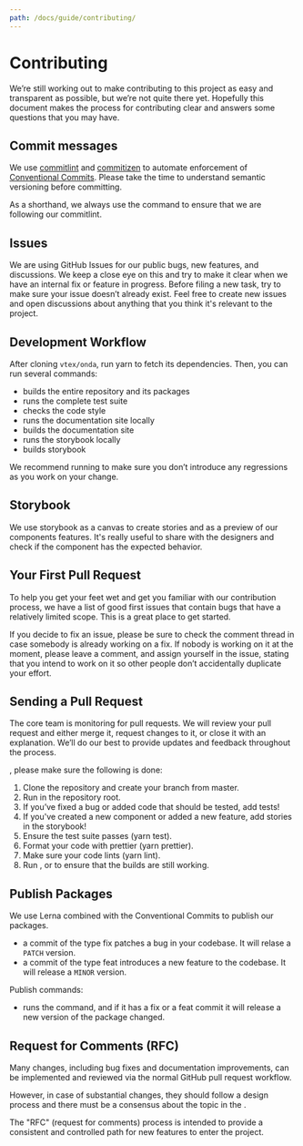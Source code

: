 ```yaml
---
path: /docs/guide/contributing/
---
```


# Contributing

We’re still working out to make contributing to this project as easy and transparent as possible, but we’re not quite there yet. Hopefully this document makes the process for contributing clear and answers some questions that you may have.

## Commit messages

We use [commitlint](https://commitlint.js.org/#/) and [commitizen](http://commitizen.github.io/cz-cli/) to automate enforcement of [Conventional Commits](https://www.conventionalcommits.org/). Please take the time to understand semantic versioning before committing.

As a shorthand, we always use the <highlight message="git cz"></highlight> command to ensure that we are following our commitlint.

## Issues

We are using GitHub Issues for our public bugs, new features, and discussions. We keep a close eye on this and try to make it clear when we have an internal fix or feature in progress. Before filing a new task, try to make sure your issue doesn’t already exist. Feel free to create new issues and open discussions about anything that you think it's relevant to the project.

## Development Workflow

After cloning `vtex/onda`, run yarn to fetch its dependencies. Then, you can run several commands:

- <highlight message="yarn build"></highlight> builds the entire repository and its packages
- <highlight message="yarn test"></highlight> runs the complete test suite
- <highlight message="yarn lint"></highlight> checks the code style
- <highlight message="yarn admin:site"></highlight> runs the documentation site locally
- <highlight message="yarn build-site:admin"></highlight> builds the documentation site
- <highlight message="yarn storybook:admin"></highlight> runs the storybook locally
- <highlight message="yarn build-storybook:admin"></highlight> builds storybook

We recommend running <highlight message="yarn test"></highlight> to make sure you don’t introduce any regressions as you work on your change.

## Storybook

We use storybook as a canvas to create stories and as a preview of our components features. It's really useful to share with the designers and check if the component has the expected behavior.

## Your First Pull Request

To help you get your feet wet and get you familiar with our contribution process, we have a list of good first issues that contain bugs that have a relatively limited scope. This is a great place to get started.

If you decide to fix an issue, please be sure to check the comment thread in case somebody is already working on a fix. If nobody is working on it at the moment, please leave a comment, and assign yourself in the issue, stating that you intend to work on it so other people don’t accidentally duplicate your effort.

## Sending a Pull Request

The core team is monitoring for pull requests. We will review your pull request and either merge it, request changes to it, or close it with an explanation. We’ll do our best to provide updates and feedback throughout the process.

<highlight message="Before submitting a pull request"></highlight>, please make sure the following is done:

1. Clone the repository and create your branch from master.
2. Run <highlight message="yarn"></highlight> in the repository root.
3. If you’ve fixed a bug or added code that should be tested, add tests!
4. If you've created a new component or added a new feature, add stories in the storybook!
5. Ensure the test suite passes (yarn test).
6. Format your code with prettier (yarn prettier).
7. Make sure your code lints (yarn lint).
8. Run <highlight message="yarn build"></highlight>, <highlight message="yarn build-storybook:admin"></highlight> or <highlight message="yarn build-site:admin"></highlight> to ensure that the builds are still working.

## Publish Packages

We use Lerna combined with the Conventional Commits to publish our packages.

- <highlight message="fix:"></highlight> a commit of the type fix patches a bug in your codebase. It will relase a `PATCH` version.
- <highlight message="feat:"></highlight> a commit of the type feat introduces a new feature to the codebase. It will release a `MINOR` version.

Publish commands:

- <highlight message="yarn publish:packages"></highlight> runs the <highlight message="lerna publish"></highlight> command, and if it has a fix or a feat commit it will release a new version of the package changed.

## Request for Comments (RFC)

Many changes, including bug fixes and documentation improvements, can be implemented and reviewed via the normal GitHub pull request workflow.

However, in case of substantial changes, they should follow a design process and there must be a consensus about the topic in the <highlight message="onda-core-team"></highlight>.

The "RFC" (request for comments) process is intended to provide a consistent and controlled path for new features to enter the project.
